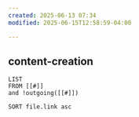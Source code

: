 ```yaml
---
created: 2025-06-13 07:34
modified: 2025-06-15T12:58:59-04:00

---
```

## content-creation

```dataview
LIST
FROM [[#]]
and !outgoing([[#]])

SORT file.link asc
```
